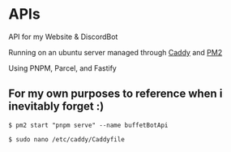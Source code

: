 # APIs

API for my Website & DiscordBot

Running on an ubuntu server managed through [Caddy](https://caddyserver.com/) and [PM2](https://pm2.keymetrics.io/)

Using PNPM, Parcel, and Fastify

## For my own purposes to reference when i inevitably forget :)

`$ pm2 start "pnpm serve" --name buffetBotApi`

`$ sudo nano /etc/caddy/Caddyfile`
